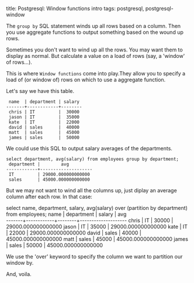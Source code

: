 title: Postgresql: Window functions intro
tags: postgresql, postgresql-window

The `group by` SQL statement winds up all rows based on a column. Then you use aggregate functions to output something based on the wound up rows.

Sometimes you don't want to wind up all the rows. You may want them to display as normal. But calculate a value on a load of rows (say, a 'window' of rows...).

This is where `Window functions` come into play.They allow you to specify a load of (or window of) rows on which to use a aggregate function.

Let's say we have this table.

     name  | department | salary 
    -------+------------+--------
     chris | IT         |  30000
     jason | IT         |  35000
     kate  | IT         |  22000
     david | sales      |  40000
     matt  | sales      |  45000
     james | sales      |  50000

We could use this SQL to output salary averages of the departments.

    select department, avg(salary) from employees group by department;
     department |        avg
    ------------+--------------------
     IT         | 29000.000000000000
     sales      | 45000.000000000000
     
But we may not want to wind all the columns up, just diplay an average column after each row. In that case:

  select name, department, salary, avg(salary) over (partition by department) from employees;
   name  | department | salary |        avg         
  -------+------------+--------+--------------------
   chris | IT         |  30000 | 29000.000000000000
   jason | IT         |  35000 | 29000.000000000000
   kate  | IT         |  22000 | 29000.000000000000
   david | sales      |  40000 | 45000.000000000000
   matt  | sales      |  45000 | 45000.000000000000
   james | sales      |  50000 | 45000.000000000000

We use the 'over' keyword to specify the column we want to partition our window by.

And, voila.
